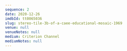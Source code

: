 ```yaml
---
sequence: 2
date: 2020-12-26
imdbId: tt0065036
slug: stereo-tile-3b-of-a-caee-educational-mosaic-1969
venue: null
venueNotes: null
medium: Criterion Channel
mediumNotes: null
---
```


